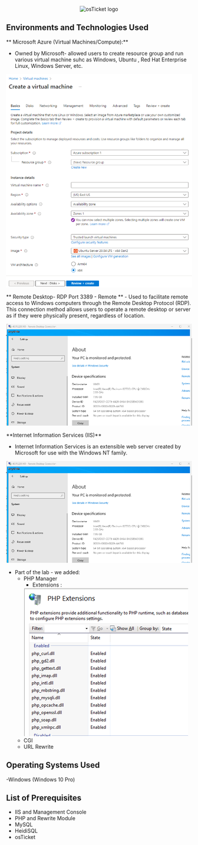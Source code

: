 <p align="center">
<img src="https://i.imgur.com/Clzj7Xs.png" alt="osTicket logo"/>
</p>
<h2>Environments and Technologies Used</h2>


** Microsoft Azure (Virtual Machines/Compute):**
- Owned by Microsoft- allowed users to create resource group and run various virtual machine suhc as Windows, Ubuntu , Red Hat Enterprise Linux, Windows Server, etc.
<p align="center">
<img src="images/azure.png" alt="osTicket logo"/>
</p>
** Remote Desktop- RDP Port 3389 - Remote **
- Used to facilitate remote access to Windows computers through the Remote Desktop Protocol (RDP). This connection method allows users to operate a remote desktop or server as if they were physically present, regardless of location.
<p align="center">
<img src="images/VM1.png" alt="VM1 pic"/>
</p>
  **Internet Information Services (IIS)**

- Internet Information Services is an extensible web server created by Microsoft for use with the Windows NT family.
<p align="center">
<img src="images/VM1.png" alt="VM1 pic"/>
</p>

- Part of the lab - we added:
    - PHP Manager
        - Extensions :
        <img src="images/phpextensions.png" alt="phpextension screenshot"/>
    - CGI
    - URL Rewrite
    

<h2>Operating Systems Used </h2>

-Windows (Windows 10 Pro)

<h2>List of Prerequisites</h2>

- IIS and Management Console
- PHP and Rewrite Module
- MySQL
- HeidiSQL
- osTicket
